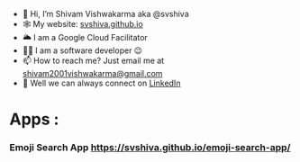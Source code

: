 - 👋 Hi, I’m Shivam Vishwakarma aka @svshiva
- 🕸 My website: [svshiva.github.io](https://svshiva.github.io)
- 🌥  I am a Google Cloud Facilitator 
- 👨‍💻 I am a software developer 😉
- 📫 How to reach me? Just email me at shivam2001vishwakarma@gmail.com
- 🎈 Well we can always connect on [LinkedIn](https://www.linkedin.com/in/shivamvishwakarma)




# Apps :
 
### Emoji Search App https://svshiva.github.io/emoji-search-app/ 
